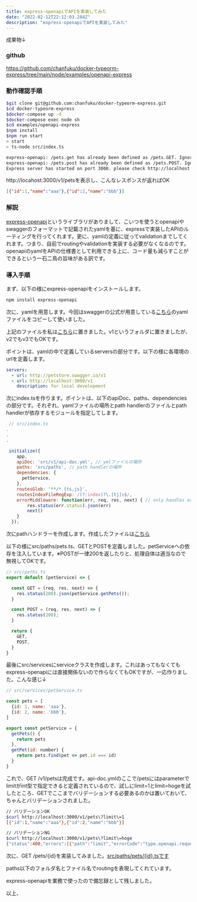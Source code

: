 ```yaml
---
title: express-openapiでAPIを実装してみた
date: "2022-02-12T22:12:03.284Z"
description: "express-openapiでAPIを実装してみた"
---
```


成果物↓

### github
<a href="https://github.com/chanfuku/docker-typeorm-express/tree/main/node/examples/openapi-express">https://github.com/chanfuku/docker-typeorm-express/tree/main/node/examples/openapi-express</a>

### 動作確認手順
```bash
$git clone git@github.com:chanfuku/docker-typeorm-express.git
$cd docker-typeorm-express
$docker-compose up -d
$docker-compose exec node sh
$cd examples/openapi-express
$npm install
$npm run start
> start
> ts-node src/index.ts

express-openapi: /pets.get has already been defined as /pets.GET. Ignoring the 2nd definition...
express-openapi: /pets.post has already been defined as /pets.POST. Ignoring the 2nd definition...
Express server has started on port 3000. please check http://localhost:3000/v1/pets
```

http://locahost:3000/v1/petsを表示し、こんなレスポンスが返ればOK

```json
[{"id":1,"name":"aaa"},{"id":2,"name":"bbb"}]
```

### 解説
<a href="https://github.com/kogosoftwarellc/open-api/tree/master/packages/express-openapi" target="_blank">express-openapi</a>というライブラリがありまして、こいつを使うとopenapiやswaggerのフォーマットで記載されたyamlを基に、expressで実装したAPIのルーティングを行ってくれます。更に、yamlの定義に従ってvalidationまでしてくれます。つまり、自前でroutingやvalidationを実装する必要がなくなるのです。openapiのyamlをAPIの仕様書として利用できる上に、コード量も減らすことができるという一石二鳥の旨味がある訳です。

### 導入手順
まず、以下の様にexpress-openapiをインストールします。

```bash
npm install express-openapi
```

次に、yamlを用意します。今回はswaggerの公式が用意している<a href="https://github.com/OAI/OpenAPI-Specification/blob/main/examples/v3.0/petstore.yaml" target="_blank">こちら</a>のyamlファイルをコピーして使いました。

上記のファイルを私は<a href="https://github.com/chanfuku/docker-typeorm-express/tree/main/node/examples/openapi-express/src/v1">こちら</a>に置きました。v1というフォルダに置きましたが、v2でもv3でもOKです。

ポイントは、yamlの中で定義しているserversの部分です。以下の様に各環境のurlを定義します。

```yml
servers:
  - url: http://petstore.swagger.io/v1
  - url: http://localhost:3000/v1
    description: for local development
```

次にindex.tsを作ります。ポイントは、以下のapiDoc、paths、dependenciesの部分です。それぞれ、yamlファイルの場所とpath handlerのファイルとpath handlerが依存するモジュールを指定してします。

```js
 // src/index.ts
.
.
.

 initialize({
    app,
    apiDoc: 'src/v1/api-doc.yml', // ymlファイルの場所
    paths: 'src/paths', // path handlerの場所
    dependencies: {
      petService,
    },
    routesGlob: '**/*.{ts,js}',
    routesIndexFileRegExp: /(?:index)?\.[tj]s$/,
    errorMiddleware: function(err, req, res, next) { // only handles errors for /v3/*
        res.status(err.status).json(err)
        next()
    }
  });
```

次にpathハンドラーを作成します。作成したファイルは<a href="https://github.com/chanfuku/docker-typeorm-express/blob/main/node/examples/openapi-express/src/paths/pets.ts" target="_blank">こちら</a>

以下の様にsrc/paths/pets.ts、GETとPOSTを定義しました。petServiceへの依存を注入しています。※POSTが一律200を返したりと、処理自体は適当なので無視してOKです。

```js
// src/paths.ts
export default (petService) => {

  const GET = (req, res, next) => {
    res.status(200).json(petService.getPets());
  }

  const POST = (req, res, next) => {
    res.status(200);
  }

  return {
    GET,
    POST,
  }
}
```

最後にsrc/servicesにserviceクラスを作成します。これはあってもなくてもexpress-openapiには直接関係ないので作らなくてもOKですが、一応作りました。こんな感じ↓

```js
// src/services/petService.ts

const pets = [
  {id: 1, name: 'aaa'},
  {id: 2, name: 'bbb'},
]

export const petService = {
  getPets() {
    return pets
  },
  getPet(id: number) {
    return pets.find(pet => pet.id === id)
  }
}
```

これで、GET /v1/petsは完成です。api-doc.ymlのここで/petsにはparameterでlimitがint型で指定できると定義されているので、試しにlimit=1とlimit=hogeを試したところ、GETでここまでバリデーションする必要あるのかは置いておいて、ちゃんとバリデーションされました。

```bash
// バリデーションOK
$curl http://localhost:3000/v1/pets\?limit\=1
[{"id":1,"name":"aaa"},{"id":2,"name":"bbb"}]

// バリデーションNG
$curl http://localhost:3000/v1/pets\?limit\=hoge
{"status":400,"errors":[{"path":"limit","errorCode":"type.openapi.requestValidation","message":"must be integer","location":"query"}]}
```

次に、GET /pets/{id}を実装してみました。<a href="https://github.com/chanfuku/docker-typeorm-express/blob/main/node/examples/openapi-express/src/paths/pets/%7Bid%7D.ts" target="_blank">src/paths/pets/{id}.tsです</a>

paths以下のフォルダ名とファイル名でroutingを表現してくれています。

express-openapiを業務で使ったので備忘録として残しました。

以上、

